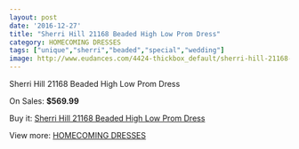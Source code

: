 ```yaml
---
layout: post
date: '2016-12-27'
title: "Sherri Hill 21168 Beaded High Low Prom Dress"
category: HOMECOMING DRESSES
tags: ["unique","sherri","beaded","special","wedding"]
image: http://www.eudances.com/4424-thickbox_default/sherri-hill-21168-beaded-high-low-prom-dress.jpg
---
```

Sherri Hill 21168 Beaded High Low Prom Dress

On Sales: **$569.99**
<a href="https://www.eudances.com/en/homecoming-dresses/1480-sherri-hill-21168-beaded-high-low-prom-dress.html"><amp-img layout="responsive" width="600" height="600" src="//www.eudances.com/4424-thickbox_default/sherri-hill-21168-beaded-high-low-prom-dress.jpg" alt="Sherri Hill 21168 Beaded High Low Prom Dress 0" /></a>
<a href="https://www.eudances.com/en/homecoming-dresses/1480-sherri-hill-21168-beaded-high-low-prom-dress.html"><amp-img layout="responsive" width="600" height="600" src="//www.eudances.com/4425-thickbox_default/sherri-hill-21168-beaded-high-low-prom-dress.jpg" alt="Sherri Hill 21168 Beaded High Low Prom Dress 1" /></a>
<a href="https://www.eudances.com/en/homecoming-dresses/1480-sherri-hill-21168-beaded-high-low-prom-dress.html"><amp-img layout="responsive" width="600" height="600" src="//www.eudances.com/4426-thickbox_default/sherri-hill-21168-beaded-high-low-prom-dress.jpg" alt="Sherri Hill 21168 Beaded High Low Prom Dress 2" /></a>
<a href="https://www.eudances.com/en/homecoming-dresses/1480-sherri-hill-21168-beaded-high-low-prom-dress.html"><amp-img layout="responsive" width="600" height="600" src="//www.eudances.com/4427-thickbox_default/sherri-hill-21168-beaded-high-low-prom-dress.jpg" alt="Sherri Hill 21168 Beaded High Low Prom Dress 3" /></a>
<a href="https://www.eudances.com/en/homecoming-dresses/1480-sherri-hill-21168-beaded-high-low-prom-dress.html"><amp-img layout="responsive" width="600" height="600" src="//www.eudances.com/4428-thickbox_default/sherri-hill-21168-beaded-high-low-prom-dress.jpg" alt="Sherri Hill 21168 Beaded High Low Prom Dress 4" /></a>
<a href="https://www.eudances.com/en/homecoming-dresses/1480-sherri-hill-21168-beaded-high-low-prom-dress.html"><amp-img layout="responsive" width="600" height="600" src="//www.eudances.com/4429-thickbox_default/sherri-hill-21168-beaded-high-low-prom-dress.jpg" alt="Sherri Hill 21168 Beaded High Low Prom Dress 5" /></a>

Buy it: [Sherri Hill 21168 Beaded High Low Prom Dress](https://www.eudances.com/en/homecoming-dresses/1480-sherri-hill-21168-beaded-high-low-prom-dress.html "Sherri Hill 21168 Beaded High Low Prom Dress")

View more: [HOMECOMING DRESSES](https://www.eudances.com/en/15-homecoming-dresses "HOMECOMING DRESSES")